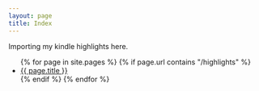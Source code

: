 ```yaml
---
layout: page
title: Index
---
```


Importing my kindle highlights here.

<ul>
{% for page in site.pages %}
    {% if page.url contains "/highlights" %}
    <li>
        <a href="{{page.url}}">{{ page.title }}</a>
    </li>
    {% endif %}
{% endfor %}
</ul>
